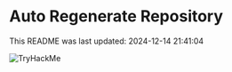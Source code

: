 # Auto Regenerate Repository

This README was last updated: 2024-12-14 21:41:04

 ![TryHackMe](https://tryhackme.com/badge/533634)